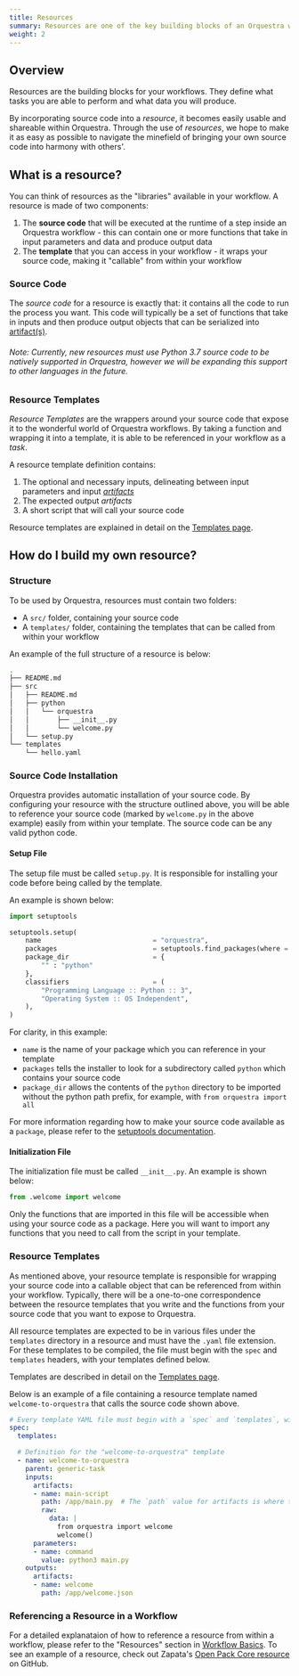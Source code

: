 ```yaml
---
title: Resources
summary: Resources are one of the key building blocks of an Orquestra workflow and allow you to resuse common components and integrations.
weight: 2
---
```


## Overview

Resources are the building blocks for your workflows. They define what tasks you are able to perform and what data you will produce.

By incorporating source code into a _resource_, it becomes easily usable and shareable within Orquestra. Through the use of _resources_, we hope to make it as easy as possible to navigate the minefield of bringing your own source code into harmony with others'.

## What is a resource?

You can think of resources as the "libraries" available in your workflow. A resource is made of two components:

1. The **source code** that will be executed at the runtime of a step inside an Orquestra workflow - this can contain one or more functions that take in input parameters and data and produce output data
2. The **template** that you can access in your workflow - it wraps your source code, making it "callable" from within your workflow

### Source Code

The *source code* for a resource is exactly that: it contains all the code to run the process you want. This code will typically be a set of functions that take in inputs and then produce output objects that can be serialized into [artifact(s)](../../data-management/workflow-artifacts/).

###### Note: Currently, new resources must use Python 3.7 source code to be natively supported in Orquestra, however we will be expanding this support to other languages in the future.

### Resource Templates

*Resource Templates* are the wrappers around your source code that expose it to the wonderful world of Orquestra workflows. By taking a function and wrapping it into a template, it is able to be referenced in your workflow as a *task*.

A resource template definition contains:
1. The optional and necessary inputs, delineating between input parameters and input [*artifacts*](../../data-management/workflow-artifacts/)
2. The expected output *artifacts*
3. A short script that will call your source code

Resource templates are explained in detail on the [Templates page](../../quantum-engine/templates/).

## How do I build my own resource?

### Structure

To be used by Orquestra, resources must contain two folders:
- A `src/` folder, containing your source code
- A `templates/` folder, containing the templates that can be called from within your workflow

An example of the full structure of a resource is below:

```bash
.
├── README.md
├── src
│   ├── README.md
│   ├── python
│   │   └── orquestra
│   │       ├── __init__.py
│   │       └── welcome.py
│   └── setup.py
└── templates
    └── hello.yaml
```

### Source Code Installation

Orquestra provides automatic installation of your source code. By configuring your resource with the structure outlined above, you will be able to reference your source code (marked by `welcome.py` in the above example) easily from within your template. The source code can be any valid python code.

#### Setup File

The setup file must be called `setup.py`. It is responsible for installing your code before being called by the template.

An example is shown below:

```Python
import setuptools

setuptools.setup(
    name                            = "orquestra",
    packages                        = setuptools.find_packages(where = "python"),
    package_dir                     = {
        "" : "python"
    },
    classifiers                     = (
        "Programming Language :: Python :: 3",
        "Operating System :: OS Independent",
    ),
)
```

For clarity, in this example:
- `name` is the name of your package which you can reference in your template
- `packages` tells the installer to look for a subdirectory called `python`
which contains your source code
- `package_dir` allows the contents of the `python` directory to be imported
without the python path prefix, for example, with `from orquestra import all`

For more information regarding how to make your source code available as a `package`, please refer to the [setuptools documentation](https://setuptools.readthedocs.io/en/latest/setuptools.html#developer-s-guide).


#### Initialization File

The initialization file must be called `__init__.py`. An example is shown below:

```Python
from .welcome import welcome
```

Only the functions that are imported in this file will be accessible when using your source code as a package. Here you will want to import any functions that you need to call from the script in your template.

### Resource Templates

As mentioned above, your resource template is responsible for wrapping your source code into a callable object that can be referenced from within your workflow. Typically, there will be a one-to-one correspondence between the resource templates that you write and the functions from your source code that you want to expose to Orquestra.

All resource templates are expected to be in various files under the `templates` directory in a resource and must have the `.yaml` file extension. For these templates to be compiled, the file must begin with the `spec` and `templates` headers, with your templates defined below.

Templates are described in detail on the [Templates page](../../quantum-engine/templates/).

Below is an example of a file containing a resource template named `welcome-to-orquestra` that calls the source code shown above.

```YAML
# Every template YAML file must begin with a `spec` and `templates`, without which your template won't compile.
spec:
  templates:

  # Definition for the "welcome-to-orquestra" template
  - name: welcome-to-orquestra
    parent: generic-task
    inputs:
      artifacts:
      - name: main-script
        path: /app/main.py  # The `path` value for artifacts is where they are placed and they must be under the `app` directory
        raw:
          data: |
            from orquestra import welcome
            welcome()
      parameters:
      - name: command
        value: python3 main.py
    outputs:
      artifacts:
      - name: welcome
        path: /app/welcome.json
```

### Referencing a Resource in a Workflow

For a detailed explanataion of how to reference a resource from within a workflow, please refer to the "Resources" section in [Workflow Basics](../../quantum-engine/workflow-basics).
To see an example of a resource, check out Zapata's [Open Pack Core resource](https://github.com/zapatacomputing/open-pack-core) on GitHub.

